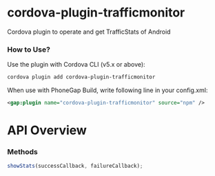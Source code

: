 
# cordova-plugin-trafficmonitor #

Cordova plugin to operate and get TrafficStats of Android

### How to Use? ###

Use the plugin with Cordova CLI (v5.x or above):
```bash
cordova plugin add cordova-plugin-trafficmonitor
```

When use with PhoneGap Build, write following line in your config.xml:
```xml
<gap:plugin name="cordova-plugin-trafficmonitor" source="npm" />
```

# API Overview #

### Methods ###

```javascript
showStats(successCallback, failureCallback);
```